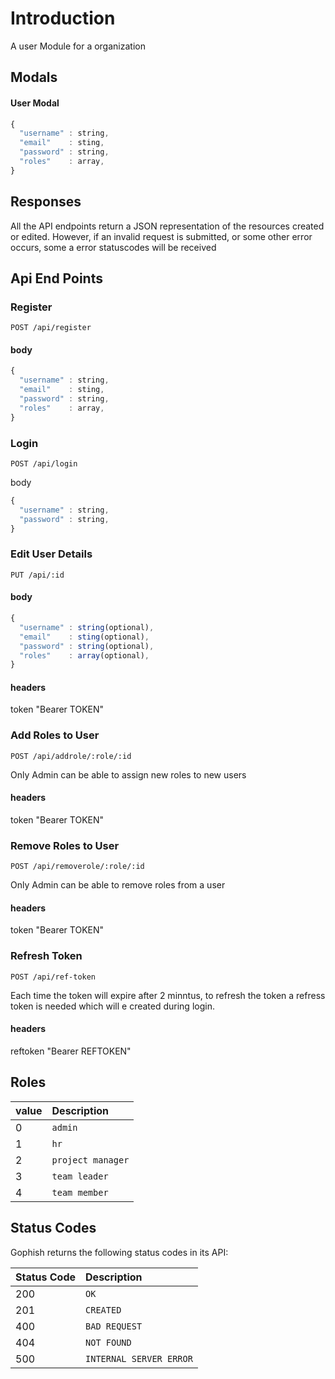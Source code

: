 # Introduction

A user Module for a organization

## Modals

#### User Modal

```javascript
{
  "username" : string,
  "email"    : sting,
  "password" : string,
  "roles"    : array,
}
```

## Responses

All the API endpoints return a JSON representation of the resources created or edited. However, if an invalid request is submitted, or some other error occurs, some a error statuscodes will be received

## Api End Points

### Register

```http
POST /api/register
```

#### body

```javascript
{
  "username" : string,
  "email"    : sting,
  "password" : string,
  "roles"    : array,
}
```

### Login

```http
POST /api/login
```

body

```javascript
{
  "username" : string,
  "password" : string,
}
```

### Edit User Details

```http
PUT /api/:id
```

#### body

```javascript
{
  "username" : string(optional),
  "email"    : sting(optional),
  "password" : string(optional),
  "roles"    : array(optional),
}
```

#### headers

token "Bearer TOKEN"

### Add Roles to User

```http
POST /api/addrole/:role/:id
```

Only Admin can be able to assign new roles to new users

#### headers

token "Bearer TOKEN"

### Remove Roles to User

```http
POST /api/removerole/:role/:id
```

Only Admin can be able to remove roles from a user

#### headers

token "Bearer TOKEN"

### Refresh Token

```http
POST /api/ref-token
```

Each time the token will expire after 2 minntus, to refresh the token a refress token is needed which will e created during login.

#### headers

reftoken "Bearer REFTOKEN"

## Roles

| value | Description |
| :--- | :--- |
| 0 | `admin` |
| 1 | `hr` |
| 2 | `project manager` |
| 3 | `team leader` |
| 4 | `team member` |

## Status Codes

Gophish returns the following status codes in its API:

| Status Code | Description |
| :--- | :--- |
| 200 | `OK` |
| 201 | `CREATED` |
| 400 | `BAD REQUEST` |
| 404 | `NOT FOUND` |
| 500 | `INTERNAL SERVER ERROR` |
